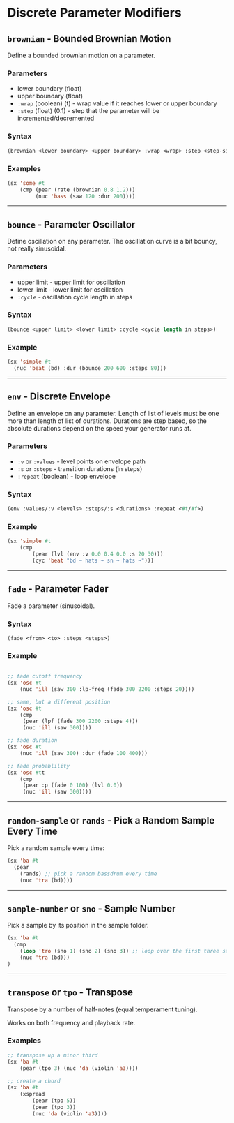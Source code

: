 # Discrete Parameter Modifiers

## `brownian` - Bounded Brownian Motion 

Define a bounded brownian motion on a parameter.

### Parameters

* lower boundary (float)
* upper boundary (float)
* `:wrap` (boolean) (t) - wrap value if it reaches lower or upper boundary
* `:step` (float) (0.1) - step that the parameter will be incremented/decremented

### Syntax

```lisp
(brownian <lower boundary> <upper boundary> :wrap <wrap> :step <step-size>)
```

### Examples
	
```lisp
(sx 'some #t
    (cmp (pear (rate (brownian 0.8 1.2)))
         (nuc 'bass (saw 120 :dur 200))))
```

---

## `bounce` - Parameter Oscillator

Define oscillation on any parameter. The oscillation curve is a bit bouncy, not really sinusoidal.

### Parameters 

* upper limit - upper limit for oscillation 
* lower limit - lower limit for oscillation 
* `:cycle` - oscillation cycle length in steps

### Syntax

```lisp
(bounce <upper limit> <lower limit> :cycle <cycle length in steps>)
```

### Example

```lisp
(sx 'simple #t
  (nuc 'beat (bd) :dur (bounce 200 600 :steps 80)))
```

---

## `env` - Discrete Envelope

Define an envelope on any parameter. Length of list of levels must be one more than length of list of durations.
Durations are step based, so the absolute durations depend on the speed your generator runs at.

### Parameters

* `:v` or `:values` - level points on envelope path
* `:s` or `:steps` - transition durations (in steps)
* `:repeat` (boolean) - loop envelope 

### Syntax

```lisp
(env :values/:v <levels> :steps/:s <durations> :repeat <#t/#f>)
```

### Example

```lisp
(sx 'simple #t
    (cmp 
        (pear (lvl (env :v 0.0 0.4 0.0 :s 20 30)))
        (cyc 'beat "bd ~ hats ~ sn ~ hats ~")))
```

---

## `fade` - Parameter Fader

Fade a parameter (sinusoidal).

### Syntax

`(fade <from> <to> :steps <steps>)`

### Example
```lisp

;; fade cutoff frequency
(sx 'osc #t
    (nuc 'ill (saw 300 :lp-freq (fade 300 2200 :steps 20))))

;; same, but a different position 
(sx 'osc #t
    (cmp
     (pear (lpf (fade 300 2200 :steps 4)))
     (nuc 'ill (saw 300))))

;; fade duration
(sx 'osc #t
    (nuc 'ill (saw 300) :dur (fade 100 400)))

;; fade probablility
(sx 'osc #tt
    (cmp
     (pear :p (fade 0 100) (lvl 0.0))
     (nuc 'ill (saw 300))))
```

---

## `random-sample` or `rands` - Pick a Random Sample Every Time

Pick a random sample every time:

```lisp
(sx 'ba #t
  (pear
	(rands) ;; pick a random bassdrum every time
	(nuc 'tra (bd))))
```

---

## `sample-number` or `sno` - Sample Number

Pick a sample by its position in the sample folder.

```lisp
(sx 'ba #t
  (cmp
	(loop 'tro (sno 1) (sno 2) (sno 3)) ;; loop over the first three samples in the folder
	(nuc 'tra (bd)))
)
```

---

## `transpose` or `tpo` - Transpose 

Transpose by a number of half-notes (equal temperament tuning).

Works on both frequency and playback rate.

### Examples 

```lisp
;; transpose up a minor third
(sx 'ba #t
	(pear (tpo 3) (nuc 'da (violin 'a3))))
	
;; create a chord
(sx 'ba #t
	(xspread
        (pear (tpo 5))
        (pear (tpo 3))
		(nuc 'da (violin 'a3))))	
```

